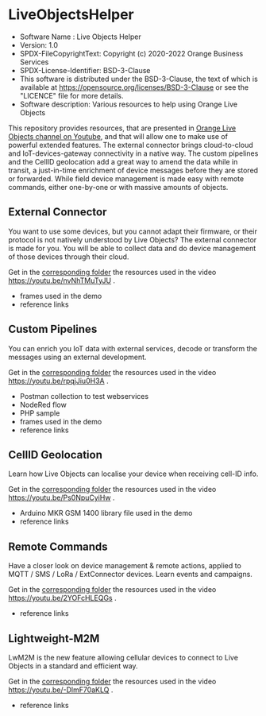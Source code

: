 # LiveObjectsHelper

- Software Name : Live Objects Helper
- Version: 1.0
- SPDX-FileCopyrightText: Copyright (c) 2020-2022 Orange Business Services
- SPDX-License-Identifier: BSD-3-Clause
- This software is distributed under the BSD-3-Clause,
the text of which is available at https://opensource.org/licenses/BSD-3-Clause
or see the "LICENCE" file for more details.
- Software description: Various resources to help using Orange Live Objects

This repository provides resources, that are presented in <a href="https://www.youtube.com/channel/UCqiOhIRIpjRvR3Bw0hMLciw" target="_blank">Orange Live Objects channel on Youtube</a>, and that will allow one to make use of powerful extended features. The external connector brings cloud-to-cloud and IoT-devices-gateway connectivity in a native way. The custom pipelines and the CellID geolocation add a great way to amend the data while in transit, a just-in-time enrichment of device messages before they are stored or forwarded. While field device management is made easy with remote commands, either one-by-one or with massive amounts of objects.

## External Connector
You want to use some devices, but you cannot adapt their firmware, or their protocol is not natively understood by Live Objects? The external connector is made for you. You will be able to collect data and do device management of those devices through their cloud.

Get in the [corresponding folder](External%20Connector) the resources used in the video https://youtu.be/nvNhTMuTyJU .

- frames used in the demo
- reference links

## Custom Pipelines
You can enrich you IoT data with external services, decode or transform the messages using an external development.

Get in the [corresponding folder](Custom%20Pipelines) the resources used in the video https://youtu.be/rpqjJiu0H3A .

- Postman collection to test webservices
- NodeRed flow
- PHP sample
- frames used in the demo
- reference links

## CellID Geolocation
Learn how Live Objects can localise your device when receiving cell-ID info.

Get in the [corresponding folder](CellId%20Geoloc) the resources used in the video https://youtu.be/Ps0NpuCyiHw  .

- Arduino MKR GSM 1400 library file used in the demo
- reference links

## Remote Commands
Have a closer look on device management & remote actions, applied to MQTT / SMS / LoRa / ExtConnector devices. Learn events and campaigns.

Get in the [corresponding folder](Remote%20Commands) the resources used in the video https://youtu.be/2YOFcHLEQGs .
- reference links

## Lightweight-M2M
LwM2M is the new feature allowing cellular devices to connect to Live Objects in a standard and efficient way.

Get in the [corresponding folder](LwM2M) the resources used in the video https://youtu.be/-DlmF70aKLQ .
- reference links

